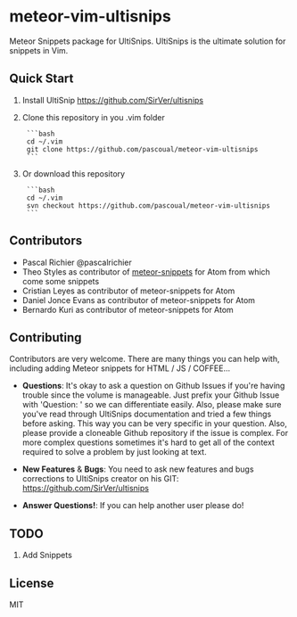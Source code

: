 meteor-vim-ultisnips
====================

Meteor Snippets package for UltiSnips. UltiSnips is the ultimate solution for snippets in Vim.

## Quick Start
1. Install UltiSnip https://github.com/SirVer/ultisnips
2. Clone this repository in you .vim folder


        ```bash
        cd ~/.vim
        git clone https://github.com/pascoual/meteor-vim-ultisnips
        ```
3. Or download this repository


        ```bash
        cd ~/.vim
        svn checkout https://github.com/pascoual/meteor-vim-ultisnips
        ```

## Contributors
* Pascal Richier @pascalrichier
* Theo Styles as contributor of [meteor-snippets](https://github.com/ThusStyles/meteor-snippets) for Atom from which come some snippets
* Cristian Leyes as contributor of meteor-snippets for Atom
* Daniel Jonce Evans as contributor of meteor-snippets for Atom
* Bernardo Kuri as contributor of meteor-snippets for Atom

## Contributing
Contributors are very welcome. There are many things you can help with,
including adding Meteor snippets for HTML / JS / COFFEE...

* **Questions**: It's okay to ask a question on Github Issues if you're
  having trouble since the volume is manageable. Just prefix your Github Issue with
  'Question: ' so we can differentiate easily. Also, please make sure you've read through
  UltiSnips documentation and tried a few things before asking. This way you can be very
  specific in your question. Also, please provide a cloneable Github repository
  if the issue is complex. For more complex questions sometimes it's hard to get all of the context
  required to solve a problem by just looking at text.

* **New Features** & **Bugs**: You need to ask new features and bugs corrections to UltiSnips creator
  on his GIT: https://github.com/SirVer/ultisnips

* **Answer Questions!**: If you can help another user please do!

## TODO
1. Add Snippets

## License
MIT
